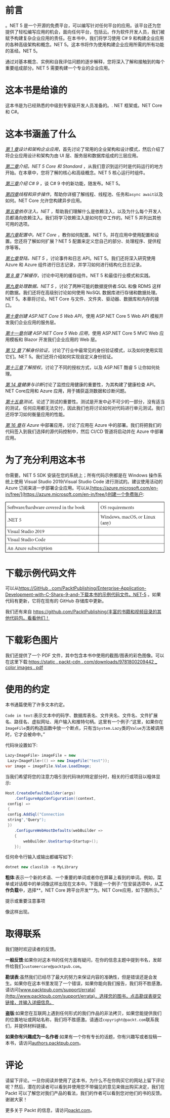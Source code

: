 # 前言

。NET 5 是一个开源的免费平台，可以编写针对任何平台的应用。该平台还为您提供了轻松编写应用的机会，面向任何平台，包括云。作为软件开发人员，我们被赋予构建复杂企业应用的责任。在本书中，我们将学习使用 C# 9 和构建企业应用的各种高级架构和概念。NET 5。这本书将作为使用构建企业应用所需的所有功能的圣经。NET 5。

通过对基本概念、实例和自我评估问题的逐步解释，您将深入了解和接触到的每个重要组成部分。NET 5 需要构建一个专业的企业应用。

# 这本书是给谁的

这本书是为已经熟悉的中级到专家级开发人员准备的。. NET 框架或。NET Core 和 C#。

# 这本书涵盖了什么

[*第 1 章*](01.html#_idTextAnchor014)*设计和架构企业应用*，首先讨论了常用的企业架构和设计模式，然后介绍了将企业应用设计和架构为由 UI 层、服务层和数据库组成的三层应用。

[*第二章*](02.html#_idTextAnchor036)*介绍。NET 5 Core 和 Standard* ，从我们意识到运行时是代码运行的地方开始。在本章中，您将了解的核心和高级概念。NET 5 核心运行时组件。

[*第三章*](03.html#_idTextAnchor052)*介绍 C# 9* ，谈 C# 9 中的新功能，随发布。NET 5。

[*第四章*](04.html#_idTextAnchor073)*线程和异步操作*，帮助你详细了解线程、线程池、任务和`async await`以及如何。NET Core 允许您构建异步应用。

[*第五章*](05.html#_idTextAnchor110)*依存注入。NET* ，帮助我们理解什么是依赖注入，以及为什么每个开发人员都涌向依赖注入。我们将学习依赖注入是如何在中工作的。NET 5 并列出其他可用的选项。

[*第六章*](06.html#_idTextAnchor125)*配置中。NET Core* ，教你如何配置。NET 5，并在应用中使用配置和设置。您还将了解如何扩展？NET 5 配置来定义您自己的部分、处理程序、提供程序等等。

[*第七章*](07.html#_idTextAnchor141)*登陆。NET 5* ，讨论事件和日志 API。NET 5。我们还将深入研究使用 Azure 和 Azure 组件进行日志记录，并学习如何进行结构化日志记录。

[*第 8 章*](08.html#_idTextAnchor156)*了解缓存*，讨论中可用的缓存组件。NET 5 和最佳行业模式和实践。

[*第九章*](09.html#_idTextAnchor177)*处理数据。NET 5* ，讨论了两种可能的数据提供者:SQL 和像 RDMS 这样的数据。我们还将在高级别讨论如何使用 NoSQL 数据库进行存储和数据处理。NET 5。本章将讨论。NET Core 与文件、文件夹、驱动器、数据库和内存的接口。

[*第十章*](10.html#_idTextAnchor202)*创建 ASP.NET Core 5 Web API*，使用 ASP.NET Core 5 Web API 模板开发我们企业应用的服务层。

[*第十一章*](11.html#_idTextAnchor228)*创建 ASP.NET Core 5 Web 应用*，使用 ASP.NET Core 5 MVC Web 应用模板和 Blazor 开发我们企业应用的 Web 层。

[*第 12 章*](12.html#_idTextAnchor244)*了解身份验证*，讨论了行业中最常见的身份验证模式，以及如何使用实现它们。NET 5。我们还将介绍如何实现自定义身份验证。

[*第十三章*](13.html#_idTextAnchor268)*了解授权*，讨论了不同的授权方式，以及 ASP.NET 酷睿 5 让你如何处理。

[*第 14 章*](14.html#_idTextAnchor303)*健康与诊断*讨论了监控应用健康的重要性，为其构建了健康检查 API。NET Core应用和 Azure 应用，用于捕获遥测数据和诊断问题。

[*第十五章*](15.html#_idTextAnchor323)*测试*，论述了测试的重要性。测试是开发中必不可少的一部分，没有适当的测试，任何应用都无法交付，因此我们也将讨论如何对代码进行单元测试。我们还将学习如何衡量应用的性能。

[*第 16 章*](16.html#_idTextAnchor338)*在 Azure* 中部署应用，讨论了应用在 Azure 中的部署。我们将把我们的代码签入到我们选择的源代码控制中，然后 CI/CD 管道将启动并在 Azure 中部署应用。

# 为了充分利用这本书

你需要。NET 5 SDK 安装在您的系统上；所有代码示例都是在 Windows 操作系统上使用 Visual Studio 2019/Visual Studio Code 进行测试的。建议使用活动的 Azure 订阅来进一步部署企业应用。可以从[https://azure.microsoft.com/en-in/free/](https://azure.microsoft.com/en-in/free/)创建一个免费账户:

![](img/B15927_Table_1.jpg)

# 下载示例代码文件

可以从[https://GitHub . com/PacktPublishing/Enterprise-Application-Development-with-C-Sharp-9-and-下载本书的示例代码文件。NET-5](https://github.com/PacktPublishing/Enterprise-Application-Development-with-C-Sharp-9-and-.NET-5) 。如果代码有更新，它将在现有的 GitHub 存储库中更新。

我们还有来自 https://github.com/PacktPublishing/丰富的书籍和视频目录的其他代码包。看看他们！

# 下载彩色图片

我们还提供了一个 PDF 文件，其中包含本书中使用的截图/图表的彩色图像。可以在这里下载:[https://static . packt-cdn . com/downloads/9781800209442 _ color images . pdf](_ColorImages.pdf)

# 使用的约定

本书通篇使用了许多文本约定。

`Code in text`:表示文本中的码字、数据库表名、文件夹名、文件名、文件扩展名、路径名、虚拟网址、用户输入和推特句柄。这里有一个例子:“这里，如果你在`ImageFile`类的构造函数中放一个断点，只有当`System.Lazy`类的`Value`方法被调用时，它才会被命中。”

代码块设置如下:

```cs
Lazy<ImageFile> imageFile = new 
 Lazy<ImageFile>(() => new ImageFile("test"));
var image = imageFile.Value.LoadImage;
```

当我们希望将您的注意力吸引到代码块的特定部分时，相关的行或项目以粗体显示:

```cs
Host.CreateDefaultBuilder(args)
    .ConfigureAppConfiguration((context, 
 config) =>
 {
 config.AddSql("Connection 
 string","Query"); 
 })
    .ConfigureWebHostDefaults(webBuilder =>
    {
        webBuilder.UseStartup<Startup>();
    });
```

任何命令行输入或输出都编写如下:

```cs
dotnet new classlib -o MyLibrary
```

**粗体**:表示一个新的术语、一个重要的单词或者你在屏幕上看到的单词。例如，菜单或对话框中的单词像这样出现在文本中。下面是一个例子:“在安装选项中，从**工作负载**中，选择**。NET Core 跨平台开发**为。NET Core应用，如下图所示。”

提示或重要注意事项

像这样出现。

# 取得联系

我们随时欢迎读者的反馈。

**一般反馈**:如果你对这本书的任何方面有疑问，在你的信息主题中提到书名，发邮件给我们`customercare@packtpub.com`。

**勘误表**:虽然我们已经尽了最大的努力来保证内容的准确性，但是错误还是会发生。如果你在这本书里发现了一个错误，如果你能向我们报告，我们将不胜感激。请访问[www.packtpub.com/support/errata](http://www.packtpub.com/support/errata)，选择您的图书，点击勘误表提交链接，并输入详细信息。

**盗版**:如果您在互联网上遇到任何形式的我们作品的非法拷贝，如果您能提供我们的位置地址或网站名称，我们将不胜感激。请通过`copyright@packt.com`联系我们，并提供材料链接。

**如果你有兴趣成为一名作者**:如果有一个你有专长的话题，你有兴趣写或者投稿一本书，请访问[authors.packtpub.com](http://authors.packtpub.com)。

# 评论

请留下评论。一旦你阅读并使用了这本书，为什么不在你购买它的网站上留下评论呢？然后，潜在的读者可以看到并使用您不带偏见的意见来做出购买决定，我们在 Packt 可以了解您对我们产品的看法，我们的作者可以看到您对他们的书的反馈。谢谢大家！

更多关于 Packt 的信息，请访问[packt.com](http://packt.com)。